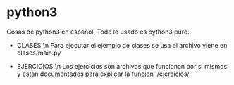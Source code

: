 # python3
Cosas de python3 en español, Todo lo usado es python3 puro.

- CLASES \n
Para ejecutar el ejemplo de clases 
se usa el archivo viene en clases/main.py

- EJERCICIOS \n
Los ejercicios son archivos que funcionan
por si mismos y estan documentados para explicar 
la funcion ./ejercicios/

